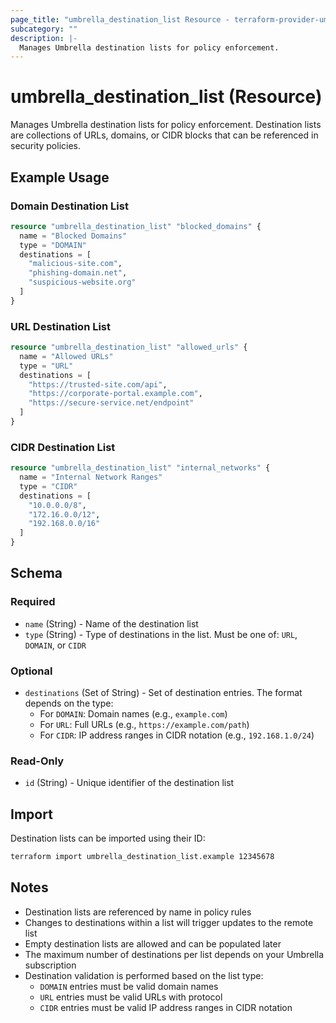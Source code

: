 ```yaml
---
page_title: "umbrella_destination_list Resource - terraform-provider-umbrella"
subcategory: ""
description: |-
  Manages Umbrella destination lists for policy enforcement.
---
```


# umbrella_destination_list (Resource)

Manages Umbrella destination lists for policy enforcement. Destination lists are collections of URLs, domains, or CIDR blocks that can be referenced in security policies.

## Example Usage

### Domain Destination List

```terraform
resource "umbrella_destination_list" "blocked_domains" {
  name = "Blocked Domains"
  type = "DOMAIN"
  destinations = [
    "malicious-site.com",
    "phishing-domain.net",
    "suspicious-website.org"
  ]
}
```

### URL Destination List

```terraform
resource "umbrella_destination_list" "allowed_urls" {
  name = "Allowed URLs"
  type = "URL"
  destinations = [
    "https://trusted-site.com/api",
    "https://corporate-portal.example.com",
    "https://secure-service.net/endpoint"
  ]
}
```

### CIDR Destination List

```terraform
resource "umbrella_destination_list" "internal_networks" {
  name = "Internal Network Ranges"
  type = "CIDR"
  destinations = [
    "10.0.0.0/8",
    "172.16.0.0/12",
    "192.168.0.0/16"
  ]
}
```

## Schema

### Required

- `name` (String) - Name of the destination list
- `type` (String) - Type of destinations in the list. Must be one of: `URL`, `DOMAIN`, or `CIDR`

### Optional

- `destinations` (Set of String) - Set of destination entries. The format depends on the type:
  - For `DOMAIN`: Domain names (e.g., `example.com`)
  - For `URL`: Full URLs (e.g., `https://example.com/path`)
  - For `CIDR`: IP address ranges in CIDR notation (e.g., `192.168.1.0/24`)

### Read-Only

- `id` (String) - Unique identifier of the destination list

## Import

Destination lists can be imported using their ID:

```bash
terraform import umbrella_destination_list.example 12345678
```

## Notes

- Destination lists are referenced by name in policy rules
- Changes to destinations within a list will trigger updates to the remote list
- Empty destination lists are allowed and can be populated later
- The maximum number of destinations per list depends on your Umbrella subscription
- Destination validation is performed based on the list type:
  - `DOMAIN` entries must be valid domain names
  - `URL` entries must be valid URLs with protocol
  - `CIDR` entries must be valid IP address ranges in CIDR notation